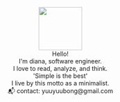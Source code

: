 <div id="header" align="center">
  <img src="https://media.giphy.com/media/G74LKP9zsfLInmz3H6/giphy.gif" width="100"/>
</div>


<div align = "center">
Hello!<br/>
I'm diana, software engineer. <br/>
I love to read, analyze, and think. <br/>
'Simple is the best'  <br/> 
I live by this motto as a minimalist.<br/>
📬 contact: yuuyuubong@gmail.com<br/>
<br/>
 

